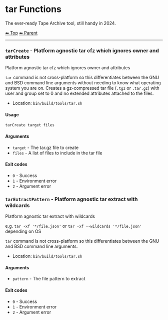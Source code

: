 # tar Functions

The ever-ready Tape Archive tool, still handy in 2024.

<!-- TEMPLATE header 2 -->
[⬅ Top](index.md) [⬅ Parent ](../index.md)
<hr />

### `tarCreate` - Platform agnostic tar cfz which ignores owner and attributes

Platform agnostic tar cfz which ignores owner and attributes

`tar` command is not cross-platform so this differentiates between the GNU and BSD command line arguments without needing to know what operating system you are on. Creates a gz-compressed tar file (`.tgz` or `.tar.gz`) with user and group set to 0 and no extended attributes attached to the files.

- Location: `bin/build/tools/tar.sh`

#### Usage

    tarCreate target files
    

#### Arguments

- `target` - The tar.gz file to create
- `files` - A list of files to include in the tar file

#### Exit codes

- `0` - Success
- `1` - Environment error
- `2` - Argument error
### `tarExtractPattern` - Platform agnostic tar extract with wildcards

Platform agnostic tar extract with wildcards

e.g. `tar -xf '*/file.json'` or `tar -xf --wildcards '*/file.json'` depending on OS

`tar` command is not cross-platform so this differentiates between the GNU and BSD command line arguments.

- Location: `bin/build/tools/tar.sh`

#### Arguments

- `pattern` - The file pattern to extract

#### Exit codes

- `0` - Success
- `1` - Environment error
- `2` - Argument error
